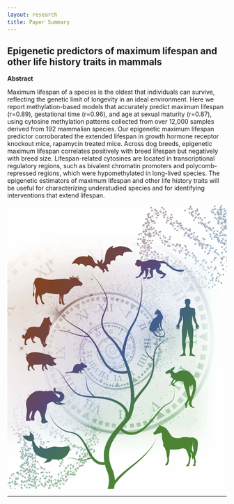 ```yaml
---
layout: research
title: Paper Summary
---
```


## Epigenetic predictors of maximum lifespan and other life history traits in mammals

**Abstract**

Maximum lifespan of a species is the oldest that individuals can survive, reflecting the genetic limit of longevity in an ideal environment. Here we report methylation-based models that accurately predict maximum lifespan (r=0.89), gestational time (r=0.96), and age at sexual maturity (r=0.87), using cytosine methylation patterns collected from over 12,000 samples derived from 192 mammalian species. Our epigenetic maximum lifespan predictor corroborated the extended lifespan in growth hormone receptor knockout mice, rapamycin treated mice. Across dog breeds, epigenetic maximum lifespan correlates positively with breed lifespan but negatively with breed size. Lifespan-related cytosines are located in transcriptional regulatory regions, such as bivalent chromatin promoters and polycomb-repressed regions, which were hypomethylated in long-lived species. The epigenetic estimators of maximum lifespan and other life history traits will be useful for characterizing understudied species and for identifying interventions that extend lifespan.

<img src="./cover.jpg?raw=true"/>

---

